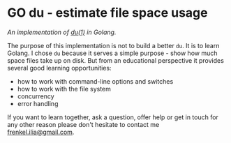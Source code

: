 # GO du - estimate file space usage

_An implementation of [du(1)](https://man7.org/linux/man-pages/man1/du.1p.html) in Golang._

The purpose of this implementation is not to build a better `du`. It is to learn Golang. I chose `du` because it serves a simple purpose - show how much space files take up on disk. But from an educational perspective it provides several good learning opportunities:
 - how to work with command-line options and switches
 - how to work with the file system
 - concurrency
 - error handling

If you want to learn together, ask a question, offer help or get in touch for any other reason please don't hesitate to contact me [frenkel.ilia@gmail.com](frenkel.ilia@gmail.com).

